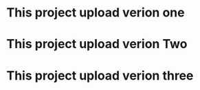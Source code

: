 # This project upload verion one
# This project upload verion Two
# This project upload verion three